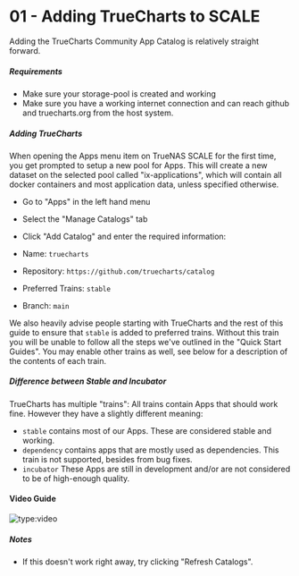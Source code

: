 # 01 - Adding TrueCharts to SCALE

Adding the TrueCharts Community App Catalog is relatively straight forward.

##### Requirements

- Make sure your storage-pool is created and working
- Make sure you have a working internet connection and can reach github and truecharts.org from the host system.

##### Adding TrueCharts

When opening the Apps menu item on TrueNAS SCALE for the first time, you get prompted to setup a new pool for Apps.
This will create a new dataset on the selected pool called "ix-applications", which will contain all docker containers and most application data, unless specified otherwise.

- Go to "Apps" in the left hand menu
- Select the "Manage Catalogs" tab
- Click "Add Catalog" and enter the required information:

- Name: `truecharts`
- Repository: `https://github.com/truecharts/catalog`
- Preferred Trains: `stable`
- Branch: `main`

We also heavily advise people starting with TrueCharts and the rest of this guide to ensure that `stable` is added to preferred trains. Without this train you will be unable to follow all the steps we've outlined in the "Quick Start Guides". You may enable other trains as well, see below for a description of the contents of each train.

##### Difference between Stable and Incubator

TrueCharts has multiple "trains": All trains contain Apps that should work fine. However they have a slightly different meaning:

- `stable` contains most of our Apps. These are considered stable and working.
- `dependency` contains apps that are mostly used as dependencies. This train is not supported, besides from bug fixes.
- `incubator` These Apps are still in development and/or are not considered to be of high-enough quality.


#### Video Guide

![type:video](https://www.youtube.com/embed/Vomm8uvdCM0)

##### Notes

- If this doesn't work right away, try clicking "Refresh Catalogs".
